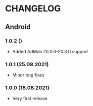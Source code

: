 # CHANGELOG

## Android

### 1.0.2 ()
- Added AdMob 20.0.0-20.3.0 support
### 1.0.1 (25.08.2021)
- Minor bug fixes
### 1.0.0 (18.08.2021)
- Very first release